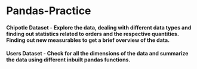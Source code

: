 # Pandas-Practice

#### Chipotle Dataset - Explore the data, dealing with different data types and finding out statistics related to orders and the respective quantities. Finding out new measurables to get a brief overview of the data.
#### Users Dataset - Check for all the dimensions of the data and summarize the data using different inbuilt pandas functions.
